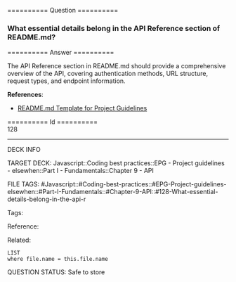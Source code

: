 ========== Question ==========  

### What essential details belong in the API Reference section of README.md?  

========== Answer ==========  

The API Reference section in README.md should provide a comprehensive overview of the API, covering authentication methods, URL structure, request types, and endpoint information.

**References**:

-   [README.md Template for Project Guidelines](https://github.com/elsewhencode/project-guidelines/blob/master/README.sample.md)

========== Id ==========  
128

---

DECK INFO

TARGET DECK: Javascript::Coding best practices::EPG - Project guidelines - elsewhen::Part I - Fundamentals::Chapter 9 - API

FILE TAGS: #Javascript::#Coding-best-practices::#EPG-Project-guidelines-elsewhen::#Part-I-Fundamentals::#Chapter-9-API::#128-What-essential-details-belong-in-the-api-r

Tags:

Reference:

Related:

```dataview
LIST
where file.name = this.file.name
```

QUESTION STATUS: Safe to store
